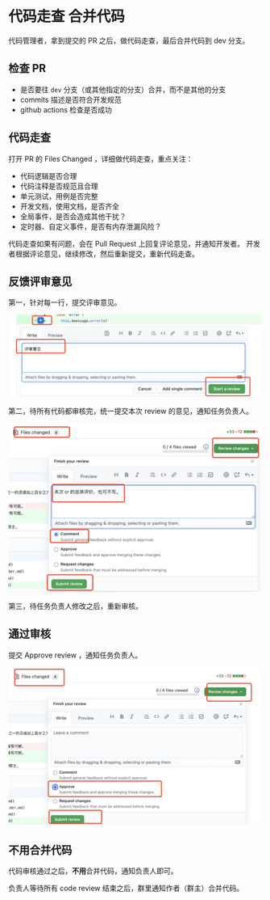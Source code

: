 # 代码走查 合并代码

代码管理者，拿到提交的 PR 之后，做代码走查，最后合并代码到 dev 分支。

## 检查 PR

- 是否要往 `dev` 分支（或其他指定的分支）合并，而不是其他的分支
- commits 描述是否符合开发规范
- github actions 检查是否成功

## 代码走查

打开 PR 的 Files Changed ，详细做代码走查，重点关注：

- 代码逻辑是否合理
- 代码注释是否规范且合理
- 单元测试，用例是否完整
- 开发文档，使用文档，是否齐全
- 全局事件，是否会造成其他干扰？
- 定时器、自定义事件，是否有内存泄漏风险？

代码走查如果有问题，会在 Pull Request 上回复评论意见，并通知开发者。
开发者根据评论意见，继续修改，然后重新提交，重新代码走查。

## 反馈评审意见

第一，针对每一行，提交评审意见。

![](./imgs/cr1.png)

第二，待所有代码都审核完，统一提交本次 review 的意见，通知任务负责人。

![](./imgs/cr2.png)

第三，待任务负责人修改之后，重新审核。

## 通过审核

提交 Approve review ，通知任务负责人。

![](./imgs/cr3.png)

## 不用合并代码

代码审核通过之后，**不用**合并代码，通知负责人即可。

负责人等待所有 code review 结束之后，群里通知作者（群主）合并代码。
